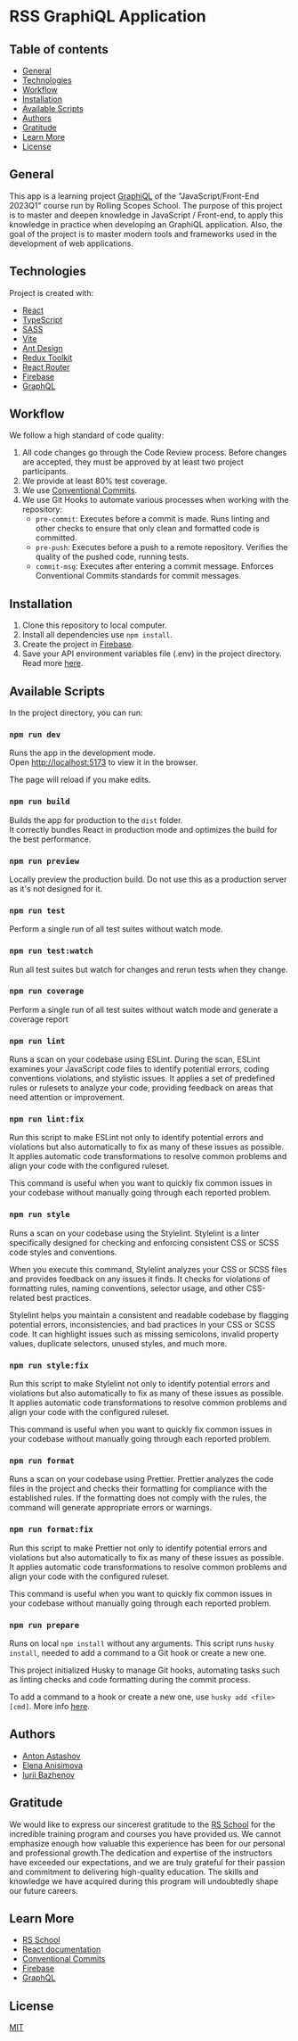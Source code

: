 # RSS GraphiQL Application

## Table of contents

- [General](#general)
- [Technologies](#technologies)
- [Workflow](#workflow)
- [Installation](#installation)
- [Available Scripts](#available-scripts)
- [Authors](#authors)
- [Gratitude](#gratitude)
- [Learn More](#learn-more)
- [License](#license)

## General

This app is a learning project [GraphiQL](https://github.com/rolling-scopes-school/tasks/blob/master/react/modules/graphiql.md) of the "JavaScript/Front-End 2023Q1" course run by Rolling Scopes School. The purpose of this project is to master and deepen knowledge in JavaScript / Front-end, to apply this knowledge in practice when developing an GraphiQL application. Also, the goal of the project is to master modern tools and frameworks used in the development of web applications.

## Technologies

Project is created with:

- [React](https://react.dev/)
- [TypeScript](https://www.typescriptlang.org/)
- [SASS](https://sass-lang.com/)
- [Vite](https://vitejs.dev/)
- [Ant Design](https://ant.design/)
- [Redux Toolkit](https://redux-toolkit.js.org/)
- [React Router](https://reactrouter.com/)
- [Firebase](https://firebase.google.com/)
- [GraphQL](https://graphql.org/)

## Workflow

We follow a high standard of code quality:

1. All code changes go through the Code Review process. Before changes are accepted, they must be approved by at least two project participants.
2. We provide at least 80% test coverage.
3. We use [Conventional Commits](https://www.conventionalcommits.org/).
4. We use Git Hooks to automate various processes when working with the repository:
   - `pre-commit`: Executes before a commit is made. Runs linting and other checks to ensure that only clean and formatted code is committed.
   - `pre-push`: Executes before a push to a remote repository. Verifies the quality of the pushed code, running tests.
   - `commit-msg`: Executes after entering a commit message. Enforces Conventional Commits standards for commit messages.

## Installation

1. Clone this repository to local computer.
2. Install all dependencies use `npm install`.
3. Create the project in [Firebase](https://firebase.google.com/).
4. Save your API environment variables file (.env) in the project directory. Read more [here](https://vitejs.dev/guide/env-and-mode.html).

## Available Scripts

In the project directory, you can run:

### `npm run dev`

Runs the app in the development mode.\
Open [http://localhost:5173](http://localhost:5173) to view it in the browser.

The page will reload if you make edits.

### `npm run build`

Builds the app for production to the `dist` folder.\
It correctly bundles React in production mode and optimizes the build for the best performance.

### `npm run preview`

Locally preview the production build. Do not use this as a production server as it's not designed for it.

### `npm run test`

Perform a single run of all test suites without watch mode.

### `npm run test:watch`

Run all test suites but watch for changes and rerun tests when they change.

### `npm run coverage`

Perform a single run of all test suites without watch mode and generate a coverage report

### `npm run lint`

Runs a scan on your codebase using ESLint. During the scan, ESLint examines your JavaScript code files to identify potential errors, coding conventions violations, and stylistic issues. It applies a set of predefined rules or rulesets to analyze your code, providing feedback on areas that need attention or improvement.

### `npm run lint:fix`

Run this script to make ESLint not only to identify potential errors and violations but also automatically to fix as many of these issues as possible. It applies automatic code transformations to resolve common problems and align your code with the configured ruleset.

This command is useful when you want to quickly fix common issues in your codebase without manually going through each reported problem.

### `npm run style`

Runs a scan on your codebase using the Stylelint. Stylelint is a linter specifically designed for checking and enforcing consistent CSS or SCSS code styles and conventions.

When you execute this command, Stylelint analyzes your CSS or SCSS files and provides feedback on any issues it finds. It checks for violations of formatting rules, naming conventions, selector usage, and other CSS-related best practices.

Stylelint helps you maintain a consistent and readable codebase by flagging potential errors, inconsistencies, and bad practices in your CSS or SCSS code. It can highlight issues such as missing semicolons, invalid property values, duplicate selectors, unused styles, and much more.

### `npm run style:fix`

Run this script to make Stylelint not only to identify potential errors and violations but also automatically to fix as many of these issues as possible. It applies automatic code transformations to resolve common problems and align your code with the configured ruleset.

This command is useful when you want to quickly fix common issues in your codebase without manually going through each reported problem.

### `npm run format`

Runs a scan on your codebase using Prettier. Prettier analyzes the code files in the project and checks their formatting for compliance with the established rules. If the formatting does not comply with the rules, the command will generate appropriate errors or warnings.

### `npm run format:fix`

Run this script to make Prettier not only to identify potential errors and violations but also automatically to fix as many of these issues as possible. It applies automatic code transformations to resolve common problems and align your code with the configured ruleset.

This command is useful when you want to quickly fix common issues in your codebase without manually going through each reported problem.

### `npm run prepare`

Runs on local `npm install` without any arguments. This script runs `husky install`, needed to add a command to a Git hook or create a new one.

This project initialized Husky to manage Git hooks, automating tasks such as linting checks and code formatting during the commit process.

To add a command to a hook or create a new one, use `husky add <file> [cmd]`. More info [here](https://typicode.github.io/husky/getting-started.html#create-a-hook).

## Authors

- [Anton Astashov](https://github.com/antasth)
- [Elena Anisimova](https://github.com/ElenaAnisimova)
- [Iurii Bazhenov](https://github.com/BazhenovYN)

## Gratitude

We would like to express our sincerest gratitude to the [RS School](https://rs.school/) for the incredible training program and courses you have provided us. We cannot emphasize enough how valuable this experience has been for our personal and professional growth.The dedication and expertise of the instructors have exceeded our expectations, and we are truly grateful for their passion and commitment to delivering high-quality education. The skills and knowledge we have acquired during this program will undoubtedly shape our future careers.

## Learn More

- [RS School](https://rs.school/)
- [React documentation](https://react.dev/)
- [Conventional Commits](https://www.conventionalcommits.org/)
- [Firebase](https://firebase.google.com/)
- [GraphQL](https://graphql.org/)

## License

[MIT](./LICENSE)
